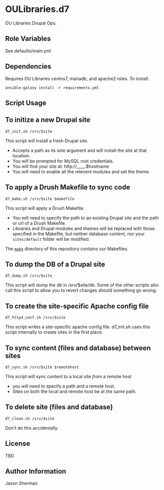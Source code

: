 OULibraries.d7
=========

OU Libraries Drupal Ops.

Role Variables
--------------

See defaults/main.yml

Dependencies
------------

Requires OU Libraries centos7, mariadb, and apache2 roles. To install:
```
ansible-galaxy install -r requirements.yml
```

Script Usage
----------------

## To initize a new Drupal site

```
d7_init.sh /srv/$site
```

This script will install a fresh Drupal site.
* Accepts a path as its sole argument and will install the site at that location. 
* You will be prompted for MySQL root credentials.
* You will find your site at: http://____.$hostname
* You will need to enable all the relevent modules and set the theme.

## To apply a Drush Makefile to sync code

```
d7_make.sh /srv/$site $makefile
```
This script will apply a Drush Makefile.
* You will need to specify the path to an existing Drupal site and the path or url of a Drush Makefile.
* Libraries and Drupal modules and themes will be replaced with those specified in the Makefile, but neither database content, nor your `sites/default` folder will be modified.

The [`make`](./make) directory of this repository contains our Makefiles. 

## To dump the DB of a Drupal site

```
d7_dump.sh /srv/$site
```

This script will dump the db in /srv/$site/db. Some of the other scripts also call this script to allow you to revert changes should something go wrong.

## To create the site-specific Apache config file

```
d7_httpd_conf.sh /srv/$site
```

This script writes a site-specific apache config file. d7_init.sh uses this script internally to create sites in the first place.

## To sync content (files and database) between sites

```
d7_sync.sh /srv/$site $remotehost
```

This script will sync content *to* a local site *from* a remote host
* you will need to specify a path and a remote host. 
* Sites on both the local and remote host be at the same path. 


## To delete site (files and database)

```
d7_clean.sh /srv/$site
```

Don't do this accidentally.

License
-------

TBD

Author Information
------------------

Jason Sherman
